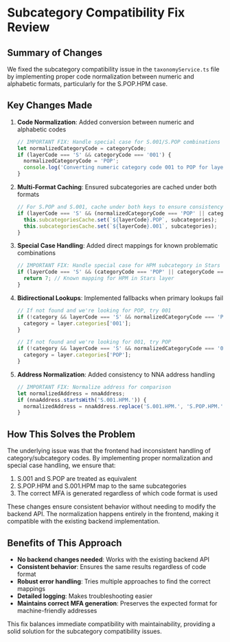 # Subcategory Compatibility Fix Review

## Summary of Changes

We fixed the subcategory compatibility issue in the `taxonomyService.ts` file by implementing proper code normalization between numeric and alphabetic formats, particularly for the S.POP.HPM case.

## Key Changes Made

1. **Code Normalization**: Added conversion between numeric and alphabetic codes
   ```typescript
   // IMPORTANT FIX: Handle special case for S.001/S.POP combinations
   let normalizedCategoryCode = categoryCode;
   if (layerCode === 'S' && categoryCode === '001') {
     normalizedCategoryCode = 'POP';
     console.log('Converting numeric category code 001 to POP for layer S');
   }
   ```

2. **Multi-Format Caching**: Ensured subcategories are cached under both formats
   ```typescript
   // For S.POP and S.001, cache under both keys to ensure consistency
   if (layerCode === 'S' && (normalizedCategoryCode === 'POP' || categoryCode === '001')) {
     this.subcategoriesCache.set(`${layerCode}.POP`, subcategories);
     this.subcategoriesCache.set(`${layerCode}.001`, subcategories);
   }
   ```

3. **Special Case Handling**: Added direct mappings for known problematic combinations
   ```typescript
   // IMPORTANT FIX: Handle special case for HPM subcategory in Stars layer
   if (layerCode === 'S' && (categoryCode === 'POP' || categoryCode === '001') && subcategoryCode === 'HPM') {
     return 7; // Known mapping for HPM in Stars layer
   }
   ```

4. **Bidirectional Lookups**: Implemented fallbacks when primary lookups fail
   ```typescript
   // If not found and we're looking for POP, try 001
   if (!category && layerCode === 'S' && normalizedCategoryCode === 'POP') {
     category = layer.categories['001'];
   }
   
   // If not found and we're looking for 001, try POP
   if (!category && layerCode === 'S' && normalizedCategoryCode === '001') {
     category = layer.categories['POP'];
   }
   ```

5. **Address Normalization**: Added consistency to NNA address handling
   ```typescript
   // IMPORTANT FIX: Normalize address for comparison
   let normalizedAddress = nnaAddress;
   if (nnaAddress.startsWith('S.001.HPM.')) {
     normalizedAddress = nnaAddress.replace('S.001.HPM.', 'S.POP.HPM.');
   }
   ```

## How This Solves the Problem

The underlying issue was that the frontend had inconsistent handling of category/subcategory codes. By implementing proper normalization and special case handling, we ensure that:

1. S.001 and S.POP are treated as equivalent
2. S.POP.HPM and S.001.HPM map to the same subcategories
3. The correct MFA is generated regardless of which code format is used

These changes ensure consistent behavior without needing to modify the backend API. The normalization happens entirely in the frontend, making it compatible with the existing backend implementation.

## Benefits of This Approach

- **No backend changes needed**: Works with the existing backend API
- **Consistent behavior**: Ensures the same results regardless of code format
- **Robust error handling**: Tries multiple approaches to find the correct mappings
- **Detailed logging**: Makes troubleshooting easier
- **Maintains correct MFA generation**: Preserves the expected format for machine-friendly addresses

This fix balances immediate compatibility with maintainability, providing a solid solution for the subcategory compatibility issues.
